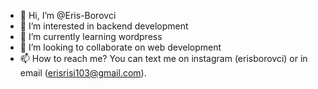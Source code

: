 - 👋 Hi, I’m @Eris-Borovci
- 👀 I’m interested in backend development 
- 🌱 I’m currently learning wordpress
- 💞️ I’m looking to collaborate on web development
- 📫 How to reach me? You can text me on instagram (erisborovci) or in email (erisrisi103@gmail.com).

<!---
Eris-Borovci/Eris-Borovci is a ✨ special ✨ repository because its `README.md` (this file) appears on your GitHub profile.
You can click the Preview link to take a look at your changes.
--->
